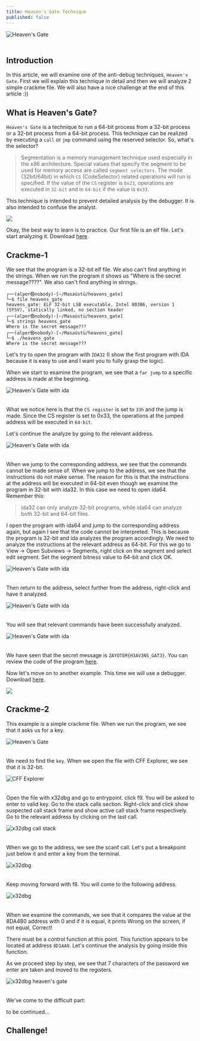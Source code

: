 ```yaml
---
title: Heaven's Gate Technique
published: false
---
```


<img src="/assets/heavens_gate_screenshot2.png" alt="Heaven's Gate" style="display:block; margin-right:auto; margin-left:auto; padding-bottom:20px;"  >

## Introduction

In this article, we will examine one of the anti-debug techniques, `Heaven's Gate`. First we will explain this technique in detail and then we will analyze 2 simple crackme file. We will also have a nice challenge at the end of this article :))

## What is Heaven's Gate?

`Heaven's Gate` is a technique to run a 64-bit process from a 32-bit process or a 32-bit process from a 64-bit process. This technique can be realized by executing a `call` or `jmp` command using the reserved selector. So, what's the selector?

> Segmentation is a memory management technique used especially in the x86 architecture.
> Special values that specify the segment to be used for memory access are called `segment selectors`.
> The mode (32bit/64bit) in which `CS` (CodeSelector) related operations will run is specified.
> If the value of the `CS` register is `0x23`, operations are executed in `32-bit` and in `64-bit` if the value is `0x33`.

This technique is intended to prevent detailed analysis by the debugger. It is also intended to confuse the analyst.

![](/assets/d2.png)

Okay, the best way to learn is to practice. Our first file is an elf file. Let's start analyzing it. Download [here](/assets/heavens_gate).

## Crackme-1

We see that the program is a 32-bit elf file. We also can't find anything in the strings. When we run the program it shows us "Where is the secret message????". We also can't find anything in strings.

```
┌──(alper㉿nobody)-[~/Masaüstü/heavens_gate]
└─$ file heavens_gate    
heavens_gate: ELF 32-bit LSB executable, Intel 80386, version 1 (SYSV), statically linked, no section header                                                                                        
┌──(alper㉿nobody)-[~/Masaüstü/heavens_gate]
└─$ strings heavens_gate
Where is the secret message???       
┌──(alper㉿nobody)-[~/Masaüstü/heavens_gate]
└─$ ./heavens_gate
Where is the secret message??? 
```

Let's try to open the program with `IDA32` (I show the first program with IDA because it is easy to use and I want you to fully grasp the logic). 

When we start to examine the program, we see that a `far jump` to a specific address is made at the beginning.

<img src="/assets/heavens_gate_screenshot3.png" alt="Heaven's Gate with ida" style="display:block; margin-right:auto; margin-left:auto; padding-bottom:20px;"  >

What we notice here is that the `CS register` is set to `33h` and the jump is made. Since the CS register is set to 0x33, the operations at the jumped address will be executed in `64-bit`.

Let's continue the analyze by going to the relevant address.

<img src="/assets/heavens_gate_screenshot4.png" alt="Heaven's Gate with ida" style="display:block; margin-right:auto; margin-left:auto; padding-bottom:20px;"  >

When we jump to the corresponding address, we see that the commands cannot be made sense of. When we jump to the address, we see that the instructions do not make sense. The reason for this is that the instructions at the address will be executed in 64-bit even though we examine the program in 32-bit with ida32. In this case we need to open ida64. Remember this:

> ida32 can only analyze 32-bit programs, while ida64 can analyze both 32-bit and 64-bit files.

I open the program with ida64 and jump to the corresponding address again, but again I see that the code cannot be interpreted. This is because the program is 32-bit and ida analyzes the program accordingly. We need to analyze the instructions at the relevant address as 64-bit. For this we go to View -> Open Subviews -> Segments, right click on the segment and select edit segment. Set the segment bitness value to 64-bit and click OK.

<img src="/assets/heavens_gate_screenshot5.png" alt="Heaven's Gate with ida" style="display:block; margin-right:auto; margin-left:auto; padding-bottom:20px;" >

Then return to the address, select further from the address, right-click and have it analyzed.

<img src="/assets/heavens_gate_screenshot6.png" alt="Heaven's Gate with ida" style="display:block; margin-right:auto; margin-left:auto; padding-bottom:20px;" >

You will see that relevant commands have been successfully analyzed.

<img src="/assets/heavens_gate_screenshot7.png" alt="Heaven's Gate with ida" style="display:block; margin-right:auto; margin-left:auto; padding-bottom:20px;" >

We have seen that the secret message is `ZAYOTEM{H3AV3NS_GAT3}`. You can review the code of the program [here](https://github.com/aktas/Anti-Analysis/tree/main/anti-debug/HeavensGate).

Now let's move on to another example. This time we will use a debugger. Download [here](/assets/HeavensGate.exe). 

![](/assets/yoda.png)

## Crackme-2

This example is a simple crackme file. When we run the program, we see that it asks us for a key. 

<img src="/assets/heavens_gate_screenshot8.png" alt="Heaven's Gate" style="display:block; margin-right:auto; margin-left:auto; padding-bottom:20px;" >

We need to find the `key`. When we open the file with CFF Explorer, we see that it is 32-bit.

<img src="/assets/heavens_gate_screenshot9.png" alt="CFF Explorer" style="display:block; margin-right:auto; margin-left:auto; padding-bottom:20px;" >

Open the file with x32dbg and go to entrypoint. click f9. You will be asked to enter to valid key. Go to the stack calls section. Right-click and click show suspected call stack frame and show active call stack frame respectively. Go to the relevant address by clicking on the last call.

<img src="/assets/heavens_gate_screenshot10.png" alt="x32dbg call stack" style="display:block; margin-right:auto; margin-left:auto; padding-bottom:20px;" >

When we go to the address, we see the scanf call. Let's put a breakpoint just below it and enter a key from the terminal.

<img src="/assets/heavens_gate_screenshot11.png" alt="x32dbg" style="display:block; margin-right:auto; margin-left:auto; padding-bottom:20px;" >

Keep moving forward with f8. You will come to the following address.

<img src="/assets/heavens_gate_screenshot12.png" alt="x32dbg" style="display:block; margin-right:auto; margin-left:auto; padding-bottom:20px;" >

When we examine the commands, we see that it compares the value at the 8DA480 address with 0 and if it is equal, it prints Wrong on the screen, if not equal, Correct! 

There must be a control function at this point. This function appears to be located at address `8D1AA0`. Let's continue the analysis by going inside this function.

As we proceed step by step, we see that 7 characters of the password we enter are taken and moved to the registers.

<img src="/assets/heavens_gate_screenshot13.png" alt="x32dbg heaven's gate" style="display:block; margin-right:auto; margin-left:auto; padding-bottom:20px;" >

We've come to the difficult part:

to be continued...


## Challenge!



